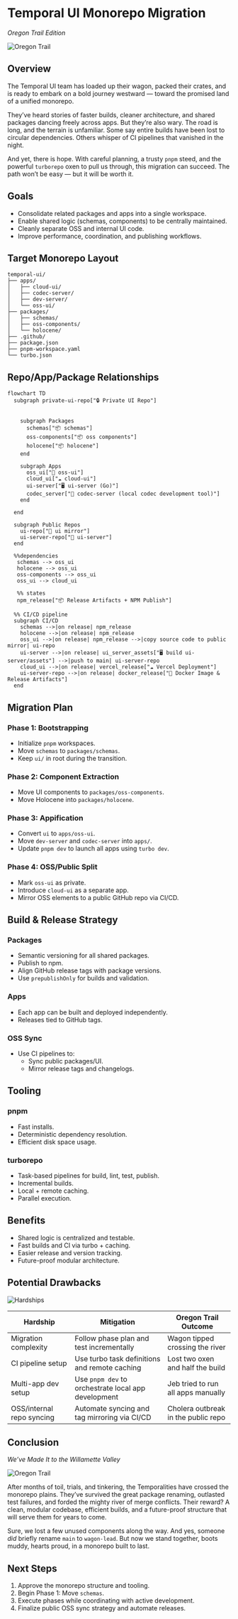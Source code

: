 # Temporal UI Monorepo Migration

_Oregon Trail Edition_

![Oregon Trail](https://videos.openai.com/vg-assets/assets%2Ftask_01jr8g85k1e19b8evhnw16qfza%2Fimg_0.webp?st=2025-04-07T15%3A04%3A07Z&se=2025-04-13T16%3A04%3A07Z&sks=b&skt=2025-04-07T15%3A04%3A07Z&ske=2025-04-13T16%3A04%3A07Z&sktid=a48cca56-e6da-484e-a814-9c849652bcb3&skoid=3d249c53-07fa-4ba4-9b65-0bf8eb4ea46a&skv=2019-02-02&sv=2018-11-09&sr=b&sp=r&spr=https%2Chttp&sig=qN3YoUWOQ5PHD%2Fq92pL8lk2E5%2FZFHDzzkbID7eFmQhI%3D&az=oaivgprodscus)

## Overview

The Temporal UI team has loaded up their wagon, packed their crates,
and is ready to embark on a bold journey westward — toward the promised land of
a unified monorepo.

They’ve heard stories of faster builds, cleaner architecture, and shared
packages dancing freely across apps. But they’re also wary. The road is long,
and the terrain is unfamiliar. Some say entire builds have been lost to circular
dependencies. Others whisper of CI pipelines that vanished in the night.

And yet, there is hope. With careful planning, a trusty `pnpm` steed, and the
powerful `turborepo` oxen to pull us through, this migration can succeed. The
path won’t be easy — but it will be worth it.

## Goals

- Consolidate related packages and apps into a single workspace.
- Enable shared logic (schemas, components) to be centrally maintained.
- Cleanly separate OSS and internal UI code.
- Improve performance, coordination, and publishing workflows.

## Target Monorepo Layout

```
temporal-ui/
├── apps/
│   ├── cloud-ui/
│   ├── codec-server/
│   ├── dev-server/
│   └── oss-ui/
├── packages/
│   ├── schemas/
│   ├── oss-components/
│   └── holocene/
├── .github/
├── package.json
├── pnpm-workspace.yaml
└── turbo.json
```

## Repo/App/Package Relationships

```mermaid
flowchart TD
  subgraph private-ui-repo["🔒 Private UI Repo"]


    subgraph Packages
      schemas["📦 schemas"]
      oss-components["📦 oss components"]
      holocene["📦 holocene"]
    end

    subgraph Apps
      oss_ui["🧱 oss-ui"]
      cloud_ui["☁️ cloud-ui"]
      ui-server["🖥️ ui-server (Go)"]
      codec_server["🧪 codec-server (local codec development tool)"]
    end

  end

  subgraph Public Repos
    ui-repo["🧱 ui mirror"]
    ui-server-repo["🧱 ui-server"]
  end

  %%dependencies
   schemas --> oss_ui
   holocene --> oss_ui
   oss-components --> oss_ui
   oss_ui --> cloud_ui

   %% states
   npm_release["📦 Release Artifacts + NPM Publish"]

  %% CI/CD pipeline
  subgraph CI/CD
    schemas -->|on release| npm_release
    holocene -->|on release| npm_release
    oss_ui -->|on release| npm_release -->|copy source code to public mirror| ui-repo
    ui-server -->|on release| ui_server_assets["🖥️ build ui-server/assets"] -->|push to main| ui-server-repo
    cloud_ui -->|on release| vercel_release["☁️ Vercel Deployment"]
    ui-server-repo -->|on release| docker_release["🐳 Docker Image & Release Artifacts"]
  end
```

## Migration Plan

### Phase 1: Bootstrapping

- Initialize `pnpm` workspaces.
- Move `schemas` to `packages/schemas`.
- Keep `ui/` in root during the transition.

### Phase 2: Component Extraction

- Move UI components to `packages/oss-components`.
- Move Holocene into `packages/holocene`.

### Phase 3: Appification

- Convert `ui` to `apps/oss-ui`.
- Move `dev-server` and `codec-server` into `apps/`.
- Update `pnpm dev` to launch all apps using `turbo dev`.

### Phase 4: OSS/Public Split

- Mark `oss-ui` as private.
- Introduce `cloud-ui` as a separate app.
- Mirror OSS elements to a public GitHub repo via CI/CD.

## Build & Release Strategy

### Packages

- Semantic versioning for all shared packages.
- Publish to npm.
- Align GitHub release tags with package versions.
- Use `prepublishOnly` for builds and validation.

### Apps

- Each app can be built and deployed independently.
- Releases tied to GitHub tags.

### OSS Sync

- Use CI pipelines to:
  - Sync public packages/UI.
  - Mirror release tags and changelogs.

## Tooling

### pnpm

- Fast installs.
- Deterministic dependency resolution.
- Efficient disk space usage.

### turborepo

- Task-based pipelines for build, lint, test, publish.
- Incremental builds.
- Local + remote caching.
- Parallel execution.

## Benefits

- Shared logic is centralized and testable.
- Fast builds and CI via turbo + caching.
- Easier release and version tracking.
- Future-proof modular architecture.

## Potential Drawbacks

![Hardships](https://videos.openai.com/vg-assets/assets%2Ftask_01jr64vaa9fv0a1xs70xw07yn7%2Fimg_0.webp?st=2025-04-07T15%3A03%3A02Z&se=2025-04-13T16%3A03%3A02Z&sks=b&skt=2025-04-07T15%3A03%3A02Z&ske=2025-04-13T16%3A03%3A02Z&sktid=a48cca56-e6da-484e-a814-9c849652bcb3&skoid=3d249c53-07fa-4ba4-9b65-0bf8eb4ea46a&skv=2019-02-02&sv=2018-11-09&sr=b&sp=r&spr=https%2Chttp&sig=lYAbizuByWzS5tr%2FvnG%2BJFVWDTZN2V%2Bg55edcLY%2F9xQ%3D&az=oaivgprodscus)

| Hardship                  | Mitigation                                          | Oregon Trail Outcome                |
| ------------------------- | --------------------------------------------------- | ----------------------------------- |
| Migration complexity      | Follow phase plan and test incrementally            | Wagon tipped crossing the river     |
| CI pipeline setup         | Use turbo task definitions and remote caching       | Lost two oxen and half the build    |
| Multi-app dev setup       | Use `pnpm dev` to orchestrate local app development | Jeb tried to run all apps manually  |
| OSS/internal repo syncing | Automate syncing and tag mirroring via CI/CD        | Cholera outbreak in the public repo |

## Conclusion

_We’ve Made It to the Willamette Valley_

![Oregon Trail](https://videos.openai.com/vg-assets/assets%2Ftask_01jr64kfatf8wbkqm8qz1wy8n7%2Fimg_0.webp?st=2025-04-07T15%3A03%3A02Z&se=2025-04-13T16%3A03%3A02Z&sks=b&skt=2025-04-07T15%3A03%3A02Z&ske=2025-04-13T16%3A03%3A02Z&sktid=a48cca56-e6da-484e-a814-9c849652bcb3&skoid=3d249c53-07fa-4ba4-9b65-0bf8eb4ea46a&skv=2019-02-02&sv=2018-11-09&sr=b&sp=r&spr=https%2Chttp&sig=NFKCb8mDg4S5Ra8pW1IzMNbaudFKQmbPkEBB0aUOSrU%3D&az=oaivgprodscus)

After months of toil, trials, and tinkering, the Temporalities have crossed the
monorepo plains. They’ve survived the great package renaming, outlasted test
failures, and forded the mighty river of merge conflicts. Their reward? A clean,
modular codebase, efficient builds, and a future-proof structure that will serve
them for years to come.

Sure, we lost a few unused components along the way. And yes, someone _did_
briefly rename `main` to `wagon-lead`. But now we stand together, boots muddy,
hearts proud, in a monorepo built to last.

## Next Steps

1. Approve the monorepo structure and tooling.
2. Begin Phase 1: Move `schemas`.
3. Execute phases while coordinating with active development.
4. Finalize public OSS sync strategy and automate releases.
